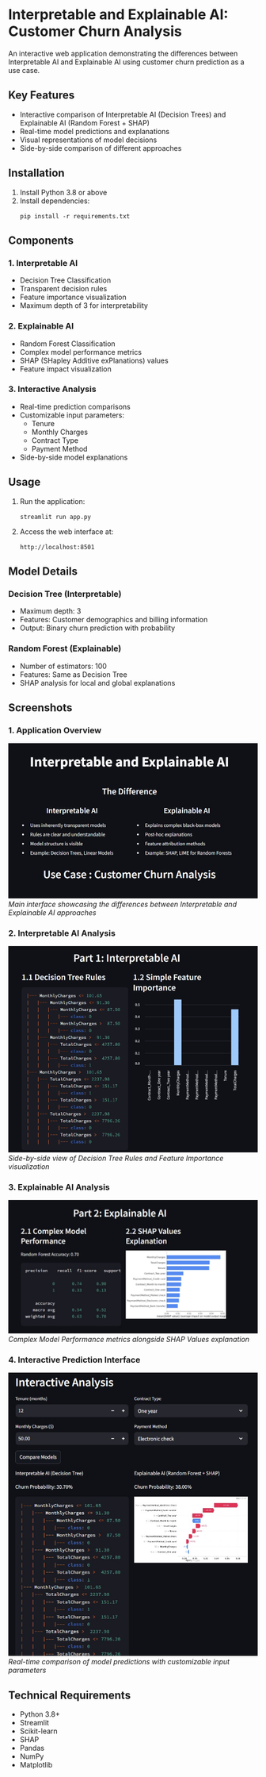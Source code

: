 # Interpretable and Explainable AI: Customer Churn Analysis

An interactive web application demonstrating the differences between Interpretable AI and Explainable AI using customer churn prediction as a use case.

## Key Features
- Interactive comparison of Interpretable AI (Decision Trees) and Explainable AI (Random Forest + SHAP)
- Real-time model predictions and explanations
- Visual representations of model decisions
- Side-by-side comparison of different approaches

## Installation

1. Install Python 3.8 or above
2. Install dependencies:
   ```
   pip install -r requirements.txt
   ```

## Components

### 1. Interpretable AI
- Decision Tree Classification
- Transparent decision rules
- Feature importance visualization
- Maximum depth of 3 for interpretability

### 2. Explainable AI
- Random Forest Classification
- Complex model performance metrics
- SHAP (SHapley Additive exPlanations) values
- Feature impact visualization

### 3. Interactive Analysis
- Real-time prediction comparisons
- Customizable input parameters:
  - Tenure
  - Monthly Charges
  - Contract Type
  - Payment Method
- Side-by-side model explanations

## Usage

1. Run the application:
   ```
   streamlit run app.py
   ```
2. Access the web interface at:
   ```
   http://localhost:8501
   ```

## Model Details

### Decision Tree (Interpretable)
- Maximum depth: 3
- Features: Customer demographics and billing information
- Output: Binary churn prediction with probability

### Random Forest (Explainable)
- Number of estimators: 100
- Features: Same as Decision Tree
- SHAP analysis for local and global explanations

## Screenshots

### 1. Application Overview
![Main Interface](screenshots/1.jpg)
*Main interface showcasing the differences between Interpretable and Explainable AI approaches*

### 2. Interpretable AI Analysis
![Interpretable AI](screenshots/2.jpg)
*Side-by-side view of Decision Tree Rules and Feature Importance visualization*

### 3. Explainable AI Analysis
![Explainable AI](screenshots/3.jpg)
*Complex Model Performance metrics alongside SHAP Values explanation*

### 4. Interactive Prediction Interface
![Interactive Analysis](screenshots/4.jpg)
*Real-time comparison of model predictions with customizable input parameters*

## Technical Requirements
- Python 3.8+
- Streamlit
- Scikit-learn
- SHAP
- Pandas
- NumPy
- Matplotlib


